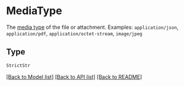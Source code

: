 # MediaType

The [media type](https://www.iana.org/assignments/media-types/media-types.xhtml) of the file or attachment.
Examples: `application/json`, `application/pdf`, `application/octet-stream`, `image/jpeg`


## Type
```python
StrictStr
```


[[Back to Model list]](../../../../README.md#models-v2-link) [[Back to API list]](../../../../README.md#apis-v2-link) [[Back to README]](../../../../README.md)
